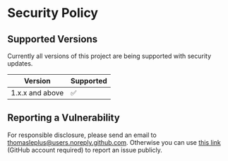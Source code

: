 # Security Policy

## Supported Versions

Currently all versions of this project are
being supported with security updates.

| Version         | Supported          |
| --------------- | ------------------ |
| 1.x.x and above | :white_check_mark: |

## Reporting a Vulnerability

For responsible disclosure, please send an email to thomasleplus@users.noreply.github.com. Otherwise you can use [this link](https://github.com/thomasleplus/crazy-santa/issues/new?assignees=thomasleplus&labels=security&template=security_vulnerability.md&title=%5BVULN%5D) (GitHub account required) to report an issue publicly.
